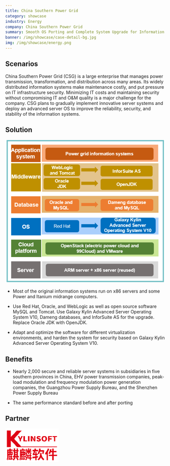 ```yaml
---
title: China Southern Power Grid
category: showcase
industry: Energy
company: China Southern Power Grid
summary: Smooth OS Porting and Complete System Upgrade for Information Systems
banner: /img/showcase/case-detail-bg.jpg
img: /img/showcase/energy.png
---
```


<div >

## Scenarios

China Southern Power Grid (CSG) is a large enterprise that manages power transmission, transformation, and distribution across many areas. Its widely distributed information systems make maintenance costly, and put pressure on IT infrastructure security. Minimizing IT costs and maintaining security without compromising IT and O&M quality is a major challenge for the company. CSG plans to gradually implement innovative server systems and deploy an advanced server OS to improve the reliability, security, and stability of the information systems.

## **Solution**

<div align="center" class="case-img"><img src="./e2.png"/></div>

- Most of the original information systems run on x86 servers and some Power and Itanium midrange computers.

- Use Red Hat, Oracle, and WebLogic as well as open source software MySQL and Tomcat. Use Galaxy Kylin Advanced Server Operating System V10, Dameng databases, and InforSuite AS for the upgrade. Replace Oracle JDK with OpenJDK.

- Adapt and optimize the software for different virtualization environments, and harden the system for security based on Galaxy Kylin Advanced Server Operating System V10.

## **Benefits**

- Nearly 2,000 secure and reliable server systems in subsidiaries in five southern provinces in China, EHV power transmission companies, peak-load modulation and frequency modulation power generation companies, the Guangzhou Power Supply Bureau, and the Shenzhen Power Supply Bureau

- The same performance standard before and after porting

## Partner

<div ><img src="./qiling.png"/></div>

</div>
